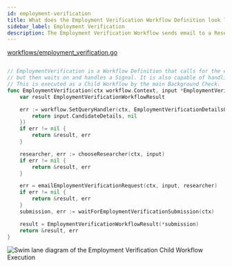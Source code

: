 ```yaml
---
id: employment-verification
title: What does the Employment Verification Workflow Definition look like?
sidebar_label: Employment Verification
description: The Employment Verification Workflow sends email to a Researcher via an Activity Execution and waits on a Signal.
---
```


<!--SNIPSTART background-checks-employment-verification-workflow-definition-->

[workflows/employment_verification.go](https://github.com/temporalio/background-checks/blob/master/workflows/employment_verification.go)

```go

// EmploymentVerification is a Workflow Definition that calls for the execution of a Side Effect, and an Activity,
// but then waits on and handles a Signal. It is also capable of handling a Query to get Candidate Details.
// This is executed as a Child Workflow by the main Background Check.
func EmploymentVerification(ctx workflow.Context, input *EmploymentVerificationWorkflowInput) (*EmploymentVerificationWorkflowResult, error) {
	var result EmploymentVerificationWorkflowResult

	err := workflow.SetQueryHandler(ctx, EmploymentVerificationDetailsQuery, func() (CandidateDetails, error) {
		return input.CandidateDetails, nil
	})
	if err != nil {
		return &result, err
	}

	researcher, err := chooseResearcher(ctx, input)
	if err != nil {
		return &result, err
	}

	err = emailEmploymentVerificationRequest(ctx, input, researcher)
	if err != nil {
		return &result, err
	}
	submission, err := waitForEmploymentVerificationSubmission(ctx)

	result = EmploymentVerificationWorkflowResult(*submission)
	return &result, err
}

```

<!--SNIPEND-->

![Swim lane diagram of the Employment Verification Child Workflow Execution](/diagrams/background-checks/employment-verification-flow.svg)

